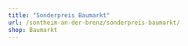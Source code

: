 ```yaml
---
title: "Sonderpreis Baumarkt"
url: /sontheim-an-der-brenz/sonderpreis-baumarkt/
shop: Baumarkt
---
```

